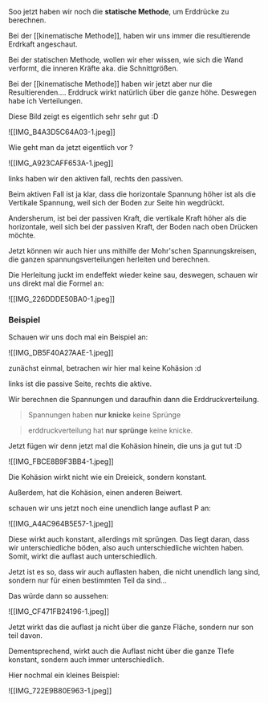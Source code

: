 Soo jetzt haben wir noch die **statische Methode**, um Erddrücke zu berechnen.

Bei der [[kinematische Methode]], haben wir uns immer die resultierende Erdrkaft angeschaut.

Bei der statischen Methode, wollen wir eher wissen, wie sich die Wand verformt, die inneren Kräfte aka. die Schnittgrößen.

Bei der [[kinematische Methode]] haben wir jetzt aber nur die Resultierenden.... Erddruck wirkt natürlich über die ganze höhe. Deswegen habe ich Verteilungen.

Diese Bild zeigt es eigentlich sehr sehr gut :D

![[IMG_B4A3D5C64A03-1.jpeg]]

Wie geht man da jetzt eigentlich vor ?

![[IMG_A923CAFF653A-1.jpeg]]

links haben wir den aktiven fall, rechts den passiven.

Beim aktiven Fall ist ja klar, dass die horizontale Spannung höher ist als die Vertikale Spannung, weil sich der Boden zur Seite hin wegdrückt.

Andersherum, ist bei der passiven Kraft, die vertikale Kraft höher als die horizontale, weil sich bei der passiven Kraft, der Boden nach oben Drücken möchte.

Jetzt können wir auch hier uns mithilfe der Mohr'schen Spannungskreisen, die ganzen spannungsverteilungen herleiten und berechnen.

Die Herleitung juckt im endeffekt wieder keine sau, deswegen, schauen wir uns direkt mal die Formel an:

![[IMG_226DDDE50BA0-1.jpeg]]

### Beispiel

Schauen wir uns doch mal ein Beispiel an:

![[IMG_DB5F40A27AAE-1.jpeg]]

zunächst einmal, betrachen wir hier mal keine Kohäsion :d

links ist die passive Seite, rechts die aktive.

Wir berechnen die Spannungen und daraufhin dann die Erddruckverteilung.

>Spannungen haben **nur knicke** keine Sprünge

>erddruckverteilung hat **nur sprünge** keine knicke.

Jetzt fügen wir denn jetzt mal die Kohäsion hinein, die uns ja gut tut :D

![[IMG_FBCE8B9F3BB4-1.jpeg]]

Die Kohäsion wirkt nicht wie ein Dreieick, sondern konstant.

Außerdem, hat die Kohäsion, einen anderen Beiwert.

schauen wir uns jetzt noch eine unendlich lange auflast P an:

 ![[IMG_A4AC964B5E57-1.jpeg]]
 
Diese wirkt auch konstant, allerdings mit sprüngen. Das liegt daran, dass wir unterschiedliche böden, also auch unterschiedliche wichten haben. Somit, wirkt die auflast auch unterschiedlich.

Jetzt ist es so, dass wir auch auflasten haben, die nicht unendlich lang sind, sondern nur für einen bestimmten Teil da sind...

Das würde dann so aussehen:

![[IMG_CF471FB24196-1.jpeg]] 

Jetzt wirkt das die auflast ja nicht über die ganze Fläche, sondern nur son teil davon.

Dementsprechend, wirkt auch die Auflast nicht über die ganze TIefe konstant, sondern auch immer unterschiedlich.

Hier nochmal ein kleines Beispiel:

![[IMG_722E9B80E963-1.jpeg]]